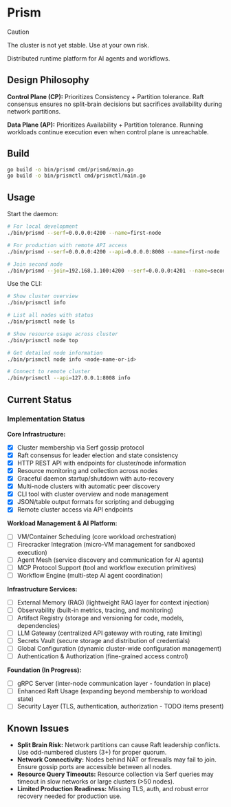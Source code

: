# Prism

> [!CAUTION]
> The cluster is not yet stable. Use at your own risk.

Distributed runtime platform for AI agents and workflows.

## Design Philosophy

**Control Plane (CP):** Prioritizes Consistency + Partition tolerance. Raft consensus ensures no split-brain decisions but sacrifices availability during network partitions.

**Data Plane (AP):** Prioritizes Availability + Partition tolerance. Running workloads continue execution even when control plane is unreachable.

## Build

```bash
go build -o bin/prismd cmd/prismd/main.go
go build -o bin/prismctl cmd/prismctl/main.go
```

## Usage

Start the daemon:
```bash
# For local development
./bin/prismd --serf=0.0.0.0:4200 --name=first-node

# For production with remote API access
./bin/prismd --serf=0.0.0.0:4200 --api=0.0.0.0:8008 --name=first-node

# Join second node 
./bin/prismd --join=192.168.1.100:4200 --serf=0.0.0.0:4201 --name=second-node
```

Use the CLI:
```bash
# Show cluster overview
./bin/prismctl info

# List all nodes with status
./bin/prismctl node ls

# Show resource usage across cluster  
./bin/prismctl node top

# Get detailed node information
./bin/prismctl node info <node-name-or-id>

# Connect to remote cluster
./bin/prismctl --api=127.0.0.1:8008 info
```


## Current Status

### Implementation Status

**Core Infrastructure:**
- [x] Cluster membership via Serf gossip protocol
- [x] Raft consensus for leader election and state consistency  
- [x] HTTP REST API with endpoints for cluster/node information
- [x] Resource monitoring and collection across nodes
- [x] Graceful daemon startup/shutdown with auto-recovery
- [x] Multi-node clusters with automatic peer discovery
- [x] CLI tool with cluster overview and node management
- [x] JSON/table output formats for scripting and debugging
- [x] Remote cluster access via API endpoints

**Workload Management & AI Platform:**
- [ ] VM/Container Scheduling (core workload orchestration)
- [ ] Firecracker Integration (micro-VM management for sandboxed execution)
- [ ] Agent Mesh (service discovery and communication for AI agents)
- [ ] MCP Protocol Support (tool and workflow execution primitives)
- [ ] Workflow Engine (multi-step AI agent coordination)

**Infrastructure Services:**
- [ ] External Memory (RAG) (lightweight RAG layer for context injection)
- [ ] Observability (built-in metrics, tracing, and monitoring)
- [ ] Artifact Registry (storage and versioning for code, models, dependencies)
- [ ] LLM Gateway (centralized API gateway with routing, rate limiting)
- [ ] Secrets Vault (secure storage and distribution of credentials)
- [ ] Global Configuration (dynamic cluster-wide configuration management)
- [ ] Authentication & Authorization (fine-grained access control)

**Foundation (In Progress):**
- [ ] gRPC Server (inter-node communication layer - foundation in place)
- [ ] Enhanced Raft Usage (expanding beyond membership to workload state)
- [ ] Security Layer (TLS, authentication, authorization - TODO items present)

## Known Issues

- **Split Brain Risk:** Network partitions can cause Raft leadership conflicts. Use odd-numbered clusters (3+) for proper quorum.
- **Network Connectivity:** Nodes behind NAT or firewalls may fail to join. Ensure gossip ports are accessible between all nodes.
- **Resource Query Timeouts:** Resource collection via Serf queries may timeout in slow networks or large clusters (>50 nodes).
- **Limited Production Readiness:** Missing TLS, auth, and robust error recovery needed for production use.